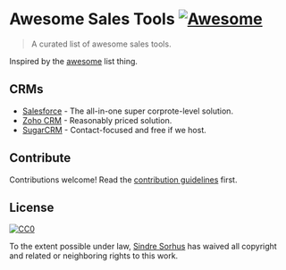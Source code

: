 # Awesome Sales Tools [![Awesome](https://cdn.rawgit.com/sindresorhus/awesome/d7305f38d29fed78fa85652e3a63e154dd8e8829/media/badge.svg)](https://github.com/sindresorhus/awesome)

> A curated list of awesome sales tools.

Inspired by the [awesome](https://github.com/sindresorhus/awesome) list thing.


## CRMs

- [Salesforce](http://www.salesforce.com) - The all-in-one super corprote-level solution.
- [Zoho CRM](http://www.zoho.com/crm) - Reasonably priced solution.
- [SugarCRM](http://www.sugarcrm.com) - Contact-focused and free if we host.

## Contribute

Contributions welcome! Read the [contribution guidelines](contributing.md) first.


## License

[![CC0](http://i.creativecommons.org/p/zero/1.0/88x31.png)](http://creativecommons.org/publicdomain/zero/1.0/)

To the extent possible under law, [Sindre Sorhus](http://sindresorhus.com) has waived all copyright and related or neighboring rights to this work.
